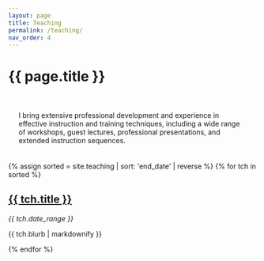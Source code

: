 ```yaml
---
layout: page
title: Teaching
permalink: /teaching/
nav_order: 4
---
```


# {{ page.title }}

<div class="highlight" style="padding: 1em 1.5em .5em 1.5em; margin-top: 1.75em;">
<p>I bring extensive professional development and experience in effective instruction and training techniques, including a wide range of workshops, guest lectures, professional presentations, and extended instruction sequences.</p>
</div>

{% assign sorted = site.teaching | sort: 'end_date' | reverse %}
{% for tch in sorted %}
  <div>
    <h2><a href="{{ tch.url | relative_url }}">{{ tch.title }}</a></h2>
    <p><em>{{ tch.date_range }}</em></p>
    <p>{{ tch.blurb | markdownify }}</p>
  </div>
{% endfor %}
